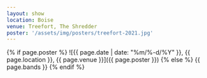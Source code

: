 ```yaml
---
layout: show
location: Boise
venue: Treefort, The Shredder
poster: '/assets/img/posters/treefort-2021.jpg'
---
```


{% if page.poster %}
![{{ page.date | date: "%m/%-d/%Y" }}, {{ page.location }}, {{ page.venue }}]({{ page.poster }})
{% else %}
{{ page.bands }}
{% endif %}

